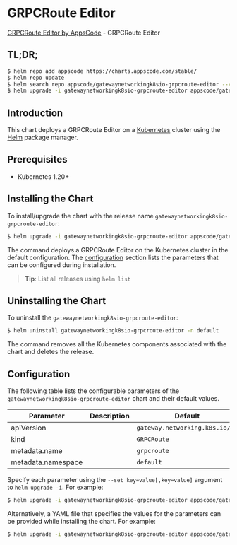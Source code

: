 # GRPCRoute Editor

[GRPCRoute Editor by AppsCode](https://appscode.com) - GRPCRoute Editor

## TL;DR;

```bash
$ helm repo add appscode https://charts.appscode.com/stable/
$ helm repo update
$ helm search repo appscode/gatewaynetworkingk8sio-grpcroute-editor --version=v0.20.0
$ helm upgrade -i gatewaynetworkingk8sio-grpcroute-editor appscode/gatewaynetworkingk8sio-grpcroute-editor -n default --create-namespace --version=v0.20.0
```

## Introduction

This chart deploys a GRPCRoute Editor on a [Kubernetes](http://kubernetes.io) cluster using the [Helm](https://helm.sh) package manager.

## Prerequisites

- Kubernetes 1.20+

## Installing the Chart

To install/upgrade the chart with the release name `gatewaynetworkingk8sio-grpcroute-editor`:

```bash
$ helm upgrade -i gatewaynetworkingk8sio-grpcroute-editor appscode/gatewaynetworkingk8sio-grpcroute-editor -n default --create-namespace --version=v0.20.0
```

The command deploys a GRPCRoute Editor on the Kubernetes cluster in the default configuration. The [configuration](#configuration) section lists the parameters that can be configured during installation.

> **Tip**: List all releases using `helm list`

## Uninstalling the Chart

To uninstall the `gatewaynetworkingk8sio-grpcroute-editor`:

```bash
$ helm uninstall gatewaynetworkingk8sio-grpcroute-editor -n default
```

The command removes all the Kubernetes components associated with the chart and deletes the release.

## Configuration

The following table lists the configurable parameters of the `gatewaynetworkingk8sio-grpcroute-editor` chart and their default values.

|     Parameter      | Description |                  Default                  |
|--------------------|-------------|-------------------------------------------|
| apiVersion         |             | <code>gateway.networking.k8s.io/v1</code> |
| kind               |             | <code>GRPCRoute</code>                    |
| metadata.name      |             | <code>grpcroute</code>                    |
| metadata.namespace |             | <code>default</code>                      |


Specify each parameter using the `--set key=value[,key=value]` argument to `helm upgrade -i`. For example:

```bash
$ helm upgrade -i gatewaynetworkingk8sio-grpcroute-editor appscode/gatewaynetworkingk8sio-grpcroute-editor -n default --create-namespace --version=v0.20.0 --set apiVersion=gateway.networking.k8s.io/v1
```

Alternatively, a YAML file that specifies the values for the parameters can be provided while
installing the chart. For example:

```bash
$ helm upgrade -i gatewaynetworkingk8sio-grpcroute-editor appscode/gatewaynetworkingk8sio-grpcroute-editor -n default --create-namespace --version=v0.20.0 --values values.yaml
```
